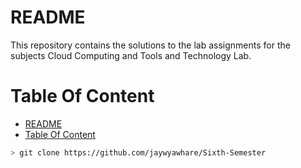 # README

This repository contains the solutions to the lab assignments for the subjects Cloud Computing and Tools and Technology Lab.


# Table Of Content


- [README](#readme)
- [Table Of Content](#table-of-content)
    


```bash
> git clone https://github.com/jaywyawhare/Sixth-Semester
```
